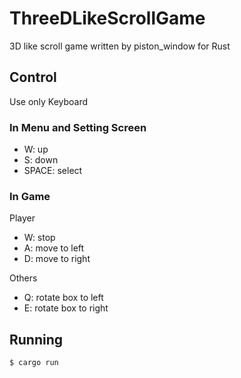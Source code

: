 # ThreeDLikeScrollGame
3D like scroll game written by piston_window for Rust

## Control
Use only Keyboard

### In Menu and Setting Screen
* W: up
* S: down
* SPACE: select

### In Game
Player
* W: stop
* A: move to left
* D: move to right

Others
* Q: rotate box to left
* E: rotate box to right

## Running
```sh
$ cargo run
```
